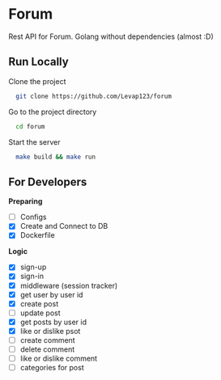 
# Forum

Rest API for Forum. Golang without dependencies (almost :D)


## Run Locally

Clone the project

```bash
  git clone https://github.com/Levap123/forum
```

Go to the project directory

```bash
  cd forum
```

Start the server

```bash
  make build && make run
```

## For Developers

**Preparing**
- [ ] Configs
- [x] Create and Connect to DB
- [x] Dockerfile

**Logic**
- [x] sign-up
- [x] sign-in
- [x] middleware (session tracker)
- [x] get user by user id
- [x] create post
- [ ] update post
- [x] get posts by user id
- [x] like or dislike psot
- [ ] create comment 
- [ ] delete comment
- [ ] like or dislike comment
- [ ] categories for post
